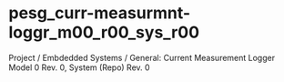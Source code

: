 # pesg_curr-measurmnt-loggr_m00_r00_sys_r00
Project / Embdedded Systems / General: Current Measurement Logger Model 0 Rev. 0, System (Repo) Rev. 0
